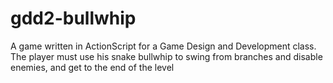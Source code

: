 gdd2-bullwhip
=============

A game written in ActionScript for a Game Design and Development class. The player must use his snake bullwhip to swing from branches and disable enemies, and get to the end of the level

